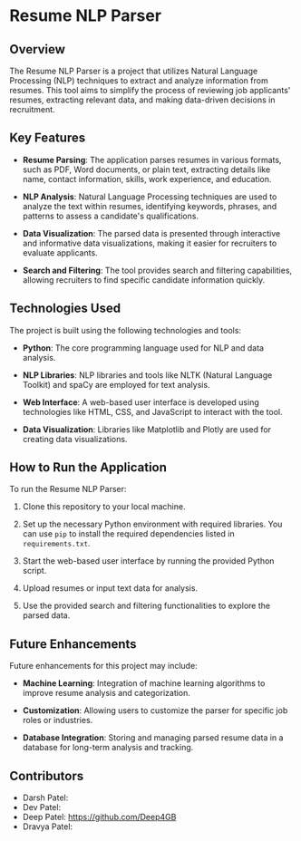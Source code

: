 # Resume NLP Parser

## Overview

The Resume NLP Parser is a project that utilizes Natural Language Processing (NLP) techniques to extract and analyze information from resumes. This tool aims to simplify the process of reviewing job applicants' resumes, extracting relevant data, and making data-driven decisions in recruitment.

## Key Features

- **Resume Parsing**: The application parses resumes in various formats, such as PDF, Word documents, or plain text, extracting details like name, contact information, skills, work experience, and education.

- **NLP Analysis**: Natural Language Processing techniques are used to analyze the text within resumes, identifying keywords, phrases, and patterns to assess a candidate's qualifications.

- **Data Visualization**: The parsed data is presented through interactive and informative data visualizations, making it easier for recruiters to evaluate applicants.

- **Search and Filtering**: The tool provides search and filtering capabilities, allowing recruiters to find specific candidate information quickly.

## Technologies Used

The project is built using the following technologies and tools:

- **Python**: The core programming language used for NLP and data analysis.

- **NLP Libraries**: NLP libraries and tools like NLTK (Natural Language Toolkit) and spaCy are employed for text analysis.

- **Web Interface**: A web-based user interface is developed using technologies like HTML, CSS, and JavaScript to interact with the tool.

- **Data Visualization**: Libraries like Matplotlib and Plotly are used for creating data visualizations.

## How to Run the Application

To run the Resume NLP Parser:

1. Clone this repository to your local machine.

2. Set up the necessary Python environment with required libraries. You can use `pip` to install the required dependencies listed in `requirements.txt`.

3. Start the web-based user interface by running the provided Python script.

4. Upload resumes or input text data for analysis.

5. Use the provided search and filtering functionalities to explore the parsed data.

## Future Enhancements

Future enhancements for this project may include:

- **Machine Learning**: Integration of machine learning algorithms to improve resume analysis and categorization.

- **Customization**: Allowing users to customize the parser for specific job roles or industries.

- **Database Integration**: Storing and managing parsed resume data in a database for long-term analysis and tracking.

## Contributors

- Darsh Patel: 
- Dev Patel:
- Deep Patel: https://github.com/Deep4GB
- Dravya Patel:

